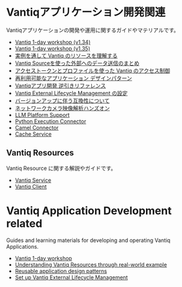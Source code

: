# Vantiqアプリケーション開発関連

Vantiqアプリケーションの開発や運用に関するガイドやマテリアルです。

- [Vantiq 1-day workshop (v1.34)](./1-day-workshop/docs/jp/readme.md)
- [Vantiq 1-day workshop (v1.35)](./1-day-workshop-135/docs/jp/readme.md)
- [実例を通して Vantiq のリソースを理解する](./vantiq-resources-introduction/docs/jp/Vantiq_resources_introduction.md)
- [Vantiq Sourceを使った外部へのデータ送信のまとめ](./docs/jp/data_sending.md)
- [アクセストークンとプロファイルを使った Vantiq のアクセス制御](./accesstoken_profile/readme.md)
- [再利用可能なアプリケーション デザインパターン](./docs/jp/reusable-design-patterns.md)
- [Vantiqアプリ開発 逆引きリファレンス](./docs/jp/reverse-lookup.md)
- [Vantiq External Lifecycle Management の設定](./docs/jp/Vantiq_ExtLifecycleManagement_SetupProcedure.md)
- [バージョンアップに伴う互換性について](./docs/jp/incompatibilities.md)
- [ネットワークカメラ映像解析ハンズオン](./vantiq-videostream/docs/jp/hands-on-lab.md)
- [LLM Platform Support](./docs/jp/LLM_Platform_Support.md)
- [Python Execution Connector](./docs/jp/python-execution-connector.md)
- [Camel Connector](./docs/jp/camel-connector.md)
- [Cache Service](./docs/jp/cache-service.md)

## Vantiq Resources

Vantiq Resource に関する解説やガイドです。

- [Vantiq Service](./docs/jp/vantiq-service.md)
- [Vantiq Client](./vantiq-client/readme.md)

# Vantiq Application Development related

Guides and learning materials for developing and operating Vantiq Applications.

- [Vantiq 1-day workshop](./1-day-workshop/docs/eng/readme.md)
- [Understanding Vantiq Resources through real-world example](./vantiq-resources-introduction/docs/eng/Vantiq_resources_introduction.md)
- [Reusable application design patterns](./docs/eng/reusable-design-patterns.md)
- [Set up Vantiq External Lifecycle Management](./docs/eng/Vantiq_ExtLifecycleManagement_SetupProcedure.md)
